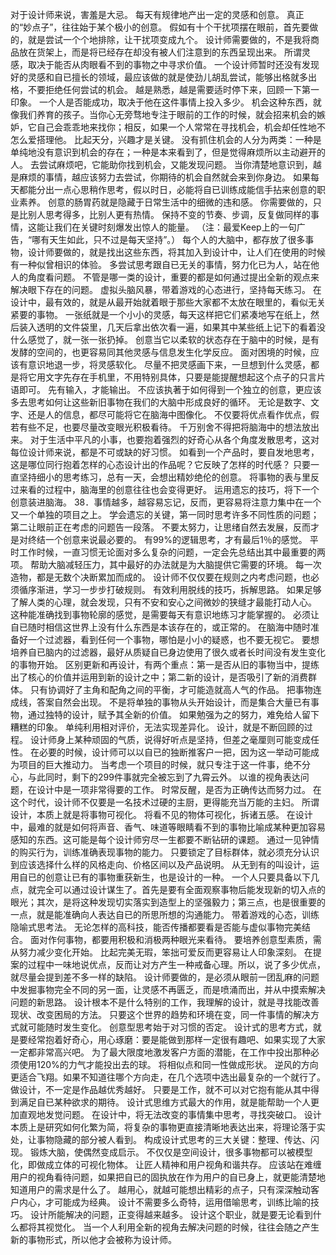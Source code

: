 对于设计师来说，害羞是大忌。
每天有规律地产出一定的灵感和创意。
真正的“妙点子”，往往始于某个极小的创意。
假如有十个干扰项摆在眼前，首先要做的，就是尝试一个个地排除，让干扰项变成九个。
设计师需要做的，不是我将商品放在货架上，而是将已经存在却没有被人们注意到的东西呈现出来。
所谓灵感，取决于能否从肉眼看不到的事物之中寻求价值。
一个设计师暂时还没有发现好的灵感和自已擅长的领域，最应该做的就是使劲儿胡乱尝试，能够出格就多出格，不要拒绝任何尝试的机会。
越是熟悉，越是需要适时停下来，回顾一下第一印象。
一个人是否能成功，取决于他在这件事情上投入多少。
机会这种东西，就像我们养育的孩子。当你心无旁骛地专注于眼前的工作的时候，就会招来机会的嫉妒，它自己会乖乖地来找你；相反，如果一个人常常在寻找机会，机会却任性地不怎么爱搭理他。
比起天分，兴趣才是关键。
没有抓住机会的人分为两类：一种是单纯地没有意识到机会的存在；一种是本来看到了，但是觉得麻烦所以主动避开的人。
去尝试麻烦吧，它能助你找到机会，又能发现问题。
当你清楚地意识到，越是麻烦的事情，越应该努力去尝试，你期待的机会自然就会来到你身边。
如果每天都能分出一点心思稍作思考，假以时日，必能将自已训练成能信手拈来创意的职业素养。
创意的肠胃药就是隐藏于日常生活中的细微的违和感。
你需要做的，只是比别人思考得多，比别人更有热情。
保持不变的节奏、步调，反复做同样的事情，这能让我们在关键时刻爆发出惊人的能量。
（注：最爱Keep上的一句广告，“哪有天生如此，只不过是每天坚持”。）
每个人的大脑中，都存放了很多事物，设计师要做的，就是找出这些东西，将其加入到设计中，让人们在使用的时候有一种似曾相识的体验。
多尝试思考跟自已无关的事情，努力化已为人，站在他人的角度看问题。
不管是哪一类的设计，重要的都是如何通过提出全新的观点来解决眼下存在的问题。
虚拟头脑风暴，带着游戏的心态进行，坚持每天练习。
在设计中，最有效的，就是从最开始就着眼于那些大家都不太放在眼里的，看似无关紧要的事物。
一张纸就是一个小小的灵感，每天这样把它们紧凑地写在纸上，然后装入透明的文件袋里，几天后拿出依次看一遍，如果其中某些纸上记下的看着没什么感觉了，就一张一张扔掉。
创意当它以柔软的状态存在于脑中的时候，是有发酵的空间的，也更容易同其他灵感与信息发生化学反应。
面对困境的时候，应该有意识地退一步，将灵感软化。
尽量不把灵感画下来，一旦想到什么灵感，都是将它用文字先存在手机里，不用特别具体，只要是能提醒想起这个点子的只言片语即可。
先有输入，才能输出。
不应该执著于如何得到一个独立的创意，更应该多去思考如何让这些新旧事物在我们的大脑中形成良好的循环。
无论是数字、文字、还是人的信息，都尽可能将它在脑海中图像化。
不仅要将优点看作优点，假若有些不足，也要尽量改变眼光积极看待。
千万别舍不得把将脑海中的想法放出来。
对于生活中平凡的小事，也要抱着强烈的好奇心从各个角度发散思考，这对每位设计师来说，都是不可或缺的好习惯。
如看到一个产品时，要自发地思考，这是哪位同行抱着怎样的心态设计出的作品呢？它反映了怎样的时代感？
只要一直坚持细小的思考练习，总有一天，会想出精妙绝伦的创意。
将事物的表与里反过来看的过程中，脑海里的创意往往也会变得更好。
运用遗忘的技巧，将下一个创意装进脑海。
38．事情越多，越容易忘记，反而，更容易将注意力集中在一个又一个单独的项目之上。
学会遗忘的关键，第一同时思考许多不同性质的问题；第二让眼前正在考虑的问题告一段落。
不要太努力，让思绪自然去发展，反而才是对终结一个创意来说最必要的。
有99%的逻辑思考，才有最后1％的感觉。
平时工作时候，一直习惯无论面对多么复杂的问题，一定会先总结出其中最重要的两项。
帮助大脑减轻压力，其中最好的办法就是为大脑提供它需要的环境。
每一次造物，都是无数个决断累加而成的。
设计师不仅仅要在规则之内考虑问题，也必须循序渐进，学习一步步打破规则。
有效利用脱线的技巧，拆解思路。
如果足够了解人类的心理，就会发现，只有不安和安心之间微妙的狭缝才最能打动人心。
这种能准确找到事物轮廓的感觉，是需要每天有意识地练习才能掌握的。
必须让自已随时相信这世界上没有什么东西是本该存在的，或正常的。
在脑海中随时准备好一个过滤器，看到任何一个事物，哪怕是小小的疑惑，也不要无视它。
要想培养自已脑内的过滤器，最好从质疑自已身边使用了很久或者长时间没有发生变化的事物开始。
区别更新和再设计，有两个重点：第一是否从旧的事物当中，提练出了核心的价值并运用到新的设计之中；第二新的设计，是否吸引了新的消费群体。
只有协调好了主角和配角之间的平衡，才可能造就高人气的作品。
把事物连成线，答案自然会出现。
不是将单独的事物从头开始设计，而是集合大量已有事物，通过独特的设计，赋予其全新的价值。
如果勉强为之的努力，难免给人留下糟糕的印象。
单纯利用相对评价，无法实现差异化。
设计，就是不断回顾的过程。
设计师身上某种顽固的气质，说得好听点是坚持，但差之毫厘则可能变成任性。
在必要的时候，设计师可以以自已的独断推客户一把，因为这一举动可能成为项目的巨大推动力。
当考虑一个项目的时候，就只专注于这一件事，绝不分心，与此同时，剩下的299件事就完全被忘到了九霄云外。
以谁的视角表达问题，在设计中是一项非常得要的工作。
时常反醒，是否为正确传达而努力过。
在这个时代，设计师不仅要是一名技术过硬的主厨，更得能充当万能的主妇。
所谓设计，本质上就是将事物可视化。
将看不见的物体可视化，拆诸五感。
在设计中，最难的就是如何将声音、香气、味道等眼睛看不到的事物比喻成某种更加容易感知的东西。这可能是每个设计师穷尽一生都要不断钻研的课题。
通过一见钟情的购买行为，训练准确表现事物的能力。
只要锁定了目标群体，就必须充分认识到应该选择什么样的风格走向、价格区间以及产品说明。
从无到有的叫设计，运用自已的创意让已有的事物重获新生，也是设计的一种。
一个人只要具备以下几点，就完全可以通过设计谋生了。首先是要有全面观察事物后能发现新的切入点的眼光；其次，是将这种发现切实落实到造型上的坚强毅力；第三点，也是很重要的一点，就是能准确向人表达自已的所思所想的沟通能力。
带着游戏的心态，训练隐喻式思考法。
无论怎样的高科技，能否传播都要看是否能与虚似事物完美结合。
面对作何事物，都要用积极和消极两种眼光来看待。
要培养创意型素质，需从努力减少变化开始。
比起完美无瑕，笨拙可爱反而更容易让人印象深刻。
在提案的过程中一味地说优点，反而让对方产生一种戒备心理。所以，说了多少优点，就尽量会提到差不多一样的缺陷。
设计师要做的，是必须从眼前一团乱麻的问题中发掘事物完全不同的另一面，让灵感不再匮乏，而是喷涌而出，并从中摸索解决问题的新思路。
设计根本不是什么特别的工作，我理解的设计，就是寻找能改善现状、改变困局的方法。
只要这个世界的趋势和环境在变，同一件事情的解决方式就可能随时发生变化。
创意型思考始于对习惯的否定。
设计式的思考方式，就是要经常抱着好奇心，用心琢磨：要是能做到那样一定很有趣吧、如果实现了大家一定都非常高兴吧。
为了最大限度地激发客户方面的潜能，在工作中投出那种必须使用120%的力气才能投出去的球。
将相似点和同一性做成形状。
逆风的方向更适合飞翔。如果不知道往哪个方向走，在几个选项中选出最复杂的一个就行了。
做设计，不一定是作品越优秀越好。
只要是工作，就不可以对它抱有能从其中得到满足自已某种欲求的期待。
设计式思维方式最大的作用，就是能帮助一个人更加直观地发觉问题。
在设计中，将无法改变的事情集中思考，寻找突破口。
设计本质上是研究如何化繁为简，将复杂的事物更直接清晰地表达出来，将理论落于实处，让事物隐藏的部分被人看到。
构成设计式思考的三大关键：整理、传达、闪现。
锻炼大脑，使偶然变成启示。
不仅仅是空间设计，很多事物都可以被模型化，即做成立体的可视化物体。
让匠人精神和用户视角和谐共存。
应该站在难缠用户的视角看待问题，如果把自已的固执放在作为用户的自已身上，就更能清楚地知道用户的需求是什么了。
越用心，就越可能想出精彩的点子，只有深深触动客户内心，才可能成为经典。
设计不需要多么奇特，运用借喻思考，训练比喻的技巧。
设计所能解决的问题，正变得越来越多。
设计这个职业，就是要无论看到什么都将其视觉化。
当一个人利用全新的视角去解决问题的时候，往往会随之产生新的事物形式，所以他才会被称为设计师。
